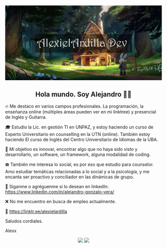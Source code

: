 ![imagen de portada Github](rabbit_house_dev.jpg)

<h2 align="center">Hola mundo. Soy Alejandro 👋🤓</h2>
<p align="center">

🔥 Me destaco en varios campos profesionales. La programación, la enseñanza online (múltiples áreas pueden ver en mi linktree) y presencial de Inglés y Guitarra. 

🎓 Estudio la Lic. en gestión TI en UNPAZ, y estoy haciendo un curso de Experto Universitario en counselling en la UTN (online). También estoy haciendo El curso de Inglés del Centro Universitario de Idiomas de la UBA. 

🚀 Mi objetivo es innovar, encontrar algo que no haya sido visto y desarrollarlo, un software, un framework, alguna modalidad de coding. 

☎️ También me interesa lo social, es por eso que estudio para counselor. Amo estudiar temáticas relacionadas a lo social y a la psicología, y me encanta ser proactivo y conciliador en las dinámicas de grupo.

💎 Síganme o agréguenme si lo desean en linkedIn: https://www.linkedin.com/in/alejandro-gonzalo-vera/

❌ No me encuentro en busca de empleo actualmente.

💯 https://linktr.ee/alexielardilla

Saludos cordiales.

Alexx</p>


<p align="center">
  <img height="180em" src="https://github-readme-stats.vercel.app/api?username=AlexielArdilla&show_icons=true&hide_border=true&&count_private=true&include_all_commits=true" />
  <img height="180em" src="https://github-readme-stats.vercel.app/api/top-langs/?username=AlexielArdilla&exclude_repo=KNN-Image-Classification&show_icons=true&hide_border=true&layout=compact&langs_count=8"/>
</p>


  <!--<h1 align="center">:computer: <a href="https://alexielardilla.github.io/portfolio-ale-vera/" target="_blank">Mi portfolio</a></h1>

**AlexielArdilla/AlexielArdilla** is a ✨ _special_ ✨ repository because its `README.md` (this file) appears on your GitHub profile.

Here are some ideas to get you started:

- 🔭 I’m currently working on ...
- 🌱 I’m currently learning ...
- 👯 I’m looking to collaborate on ...
- 🤔 I’m looking for help with ...
- 💬 Ask me about ...
- 📫 How to reach me: ...
- 😄 Pronouns: ...
- ⚡ Fun fact: ...
-->
